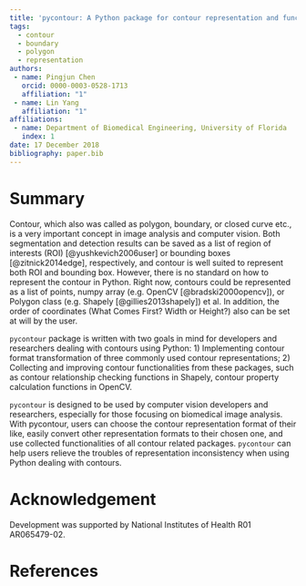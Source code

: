 ```yaml
---
title: 'pycontour: A Python package for contour representation and functionality'
tags:
  - contour
  - boundary
  - polygon
  - representation
authors:
 - name: Pingjun Chen
   orcid: 0000-0003-0528-1713
   affiliation: "1"
 - name: Lin Yang
   affiliation: "1"
affiliations:
 - name: Department of Biomedical Engineering, University of Florida
   index: 1
date: 17 December 2018
bibliography: paper.bib
---
```


# Summary
Contour, which also was called as polygon, boundary, or closed curve etc., is a very important concept in image analysis and computer vision. Both segmentation and detection results can be saved as a list of region of interests (ROI) [@yushkevich2006user] or bounding boxes [@zitnick2014edge], respectively, and contour is well suited to represent both ROI and bounding box. However, there is no standard on how to represent the contour in Python. Right now, contours could be represented as a list of points, numpy array (e.g. OpenCV [@bradski2000opencv]), or Polygon class (e.g. Shapely [@gillies2013shapely]) et al. In addition, the order of coordinates (What Comes First? Width or Height?) also can be set at will by the user.

``pycontour`` package is written with two goals in mind for developers and researchers dealing with contours using Python: 1) Implementing contour format transformation of three commonly used contour representations; 2) Collecting and improving contour functionalities from these packages, such as contour relationship checking functions in Shapely, contour property calculation functions in OpenCV.

``pycontour`` is designed to be used by computer vision developers and researchers, especially for those focusing on biomedical image analysis. With pycontour, users can choose the contour representation format of their like, easily convert other representation formats to their chosen one, and use collected functionalities of all contour related packages. ``pycontour`` can help users relieve the troubles of representation inconsistency when using Python dealing with contours.

# Acknowledgement
Development was supported by National Institutes of Health R01 AR065479-02.

# References
